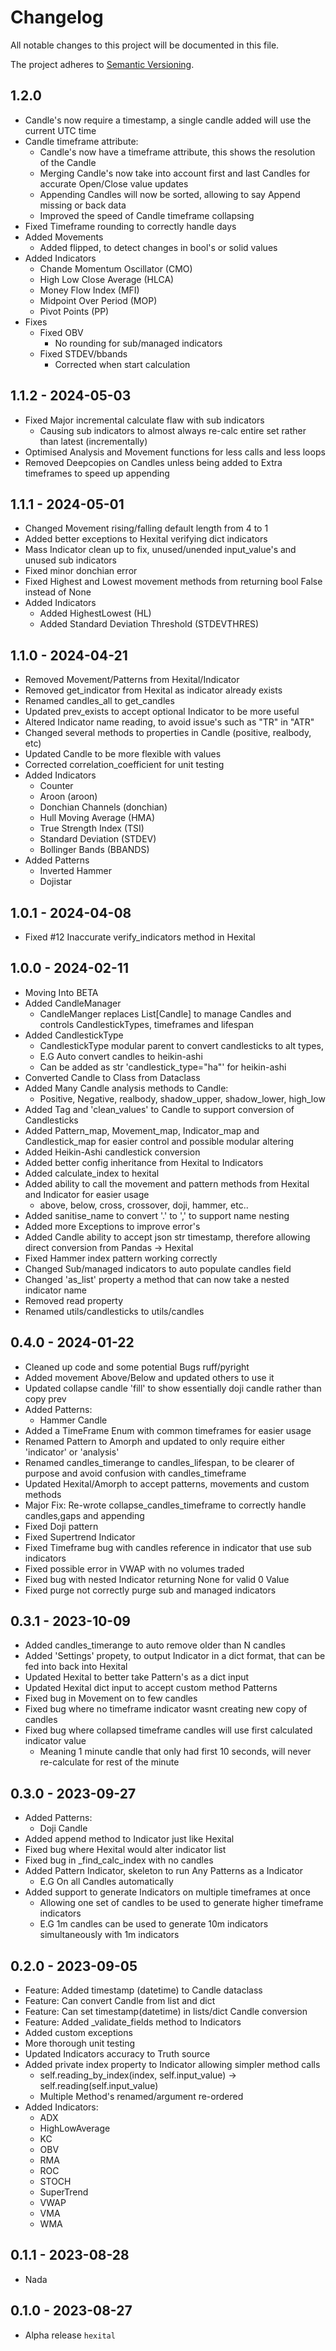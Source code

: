 # Changelog

All notable changes to this project will be documented in this file.

The project adheres to [Semantic Versioning](https://semver.org/spec/v2.0.0.html).

## 1.2.0

- Candle's now require a timestamp, a single candle added will use the current UTC time
- Candle timeframe attribute:
  - Candle's now have a timeframe attribute, this shows the resolution of the Candle
  - Merging Candle's now take into account first and last Candles for accurate Open/Close value updates
  - Appending Candles will now be sorted, allowing to say Append missing or back data
  - Improved the speed of Candle timeframe collapsing
- Fixed Timeframe rounding to correctly handle days
- Added Movements
  - Added flipped, to detect changes in bool's or solid values
- Added Indicators
  - Chande Momentum Oscillator (CMO)
  - High Low Close Average (HLCA)
  - Money Flow Index (MFI)
  - Midpoint Over Period (MOP)
  - Pivot Points (PP)
- Fixes
  - Fixed OBV
    - No rounding for sub/managed indicators
  - Fixed STDEV/bbands
    - Corrected when start calculation

## 1.1.2 - 2024-05-03

- Fixed Major incremental calculate flaw with sub indicators
  - Causing sub indicators to almost always re-calc entire set rather than latest (incrementally)
- Optimised Analysis and Movement functions for less calls and less loops
- Removed Deepcopies on Candles unless being added to Extra timeframes to speed up appending

## 1.1.1 - 2024-05-01

- Changed Movement rising/falling default length from 4 to 1
- Added better exceptions to Hexital verifying dict indicators
- Mass Indicator clean up to fix, unused/unended input_value's and unused sub indicators
- Fixed minor donchian error
- Fixed Highest and Lowest movement methods from returning bool False instead of None
- Added Indicators
  - Added HighestLowest (HL)
  - Added Standard Deviation Threshold (STDEVTHRES)

## 1.1.0 - 2024-04-21

- Removed Movement/Patterns from Hexital/Indicator
- Removed get_indicator from Hexital as indicator already exists
- Renamed candles_all to get_candles
- Updated prev_exists to accept optional Indicator to be more useful
- Altered Indicator name reading, to avoid issue's such as "TR" in "ATR"
- Changed several methods to properties in Candle (positive, realbody, etc)
- Updated Candle to be more flexible with values
- Corrected correlation_coefficient for unit testing
- Added Indicators
  - Counter
  - Aroon (aroon)
  - Donchian Channels (donchian)
  - Hull Moving Average (HMA)
  - True Strength Index (TSI)
  - Standard Deviation (STDEV)
  - Bollinger Bands (BBANDS)
- Added Patterns
  - Inverted Hammer
  - Dojistar

## 1.0.1 - 2024-04-08

- Fixed #12 Inaccurate verify_indicators method in Hexital

## 1.0.0 - 2024-02-11

- Moving Into BETA
- Added CandleManager
  - CandleManger replaces List[Candle] to manage Candles and controls CandlestickTypes, timeframes and lifespan
- Added CandlestickType
  - CandlestickType modular parent to convert candlesticks to alt types,
  - E.G Auto convert candles to heikin-ashi
  - Can be added as str 'candlestick_type="ha"' for heikin-ashi
- Converted Candle to Class from Dataclass
- Added Many Candle analysis methods to Candle:
  - Positive, Negative, realbody, shadow_upper, shadow_lower, high_low
- Added Tag and 'clean_values' to Candle to support conversion of Candlesticks
- Added Pattern_map, Movement_map, Indicator_map and Candlestick_map for easier control and possible modular altering
- Added Heikin-Ashi candlestick conversion
- Added better config inheritance from Hexital to Indicators
- Added calculate_index to hexital
- Added ability to call the movement and pattern methods from Hexital and Indicator for easier usage
  - above, below, cross, crossover, doji, hammer, etc..
- Added sanitise_name to convert '.' to ',' to support name nesting
- Added more Exceptions to improve error's
- Added Candle ability to accept json str timestamp, therefore allowing direct conversion from Pandas -> Hexital
- Fixed Hammer index pattern working correctly
- Changed Sub/managed indicators to auto populate candles field
- Changed 'as_list' property a method that can now take a nested indicator name
- Removed read property
- Renamed utils/candlesticks to utils/candles

## 0.4.0 - 2024-01-22

- Cleaned up code and some potential Bugs ruff/pyright
- Added movement Above/Below and updated others to use it
- Updated collapse candle 'fill' to show essentially doji candle rather than copy prev
- Added Patterns:
  - Hammer Candle
- Added a TimeFrame Enum with common timeframes for easier usage
- Renamed Pattern to Amorph and updated to only require either 'indicator' or 'analysis'
- Renamed candles_timerange to candles_lifespan, to be clearer of purpose and avoid confusion with candles_timeframe
- Updated Hexital/Amorph to accept patterns, movements and custom methods
- Major Fix: Re-wrote collapse_candles_timeframe to correctly handle candles,gaps and appending
- Fixed Doji pattern
- Fixed Supertrend Indicator
- Fixed Timeframe bug with candles reference in indicator that use sub indicators
- Fixed possible error in VWAP with no volumes traded
- Fixed bug with nested Indicator returning None for valid 0 Value
- Fixed purge not correctly purge sub and managed indicators

## 0.3.1 - 2023-10-09

- Added candles_timerange to auto remove older than N candles
- Added 'Settings' propety, to output Indicator in a dict format, that can be fed into back into Hexital
- Updated Hexital to better take Pattern's as a dict input
- Updated Hexital dict input to accept custom method Patterns
- Fixed bug in Movement on to few candles
- Fixed bug where no timeframe indicator wasnt creating new copy of candles
- Fixed bug where collapsed timeframe candles will use first calculated indicator value
  - Meaning 1 minute candle that only had first 10 seconds, will never re-calculate for rest of the minute

## 0.3.0 - 2023-09-27

- Added Patterns:
  - Doji Candle
- Added append method to Indicator just like Hexital
- Fixed bug where Hexital would alter indicator list
- Fixed bug in \_find_calc_index with no candles
- Added Pattern Indicator, skeleton to run Any Patterns as a Indicator
  - E.G On all Candles automatically
- Added support to generate Indicators on multiple timeframes at once
  - Allowing one set of candles to be used to generate higher timeframe indicators
  - E.G 1m candles can be used to generate 10m indicators simultaneously with 1m indicators

## 0.2.0 - 2023-09-05

- Feature: Added timestamp (datetime) to Candle dataclass
- Feature: Can convert Candle from list and dict
- Feature: Can set timestamp(datetime) in lists/dict Candle conversion
- Feature: Added \_validate_fields method to Indicators
- Added custom exceptions
- More thorough unit testing
- Updated Indicators accuracy to Truth source
- Added private index property to Indicator allowing simpler method calls
  - self.reading_by_index(index, self.input_value) -> self.reading(self.input_value)
  - Multiple Method's renamed/argument re-ordered
- Added Indicators:
  - ADX
  - HighLowAverage
  - KC
  - OBV
  - RMA
  - ROC
  - STOCH
  - SuperTrend
  - VWAP
  - VMA
  - WMA

## 0.1.1 - 2023-08-28

- Nada

## 0.1.0 - 2023-08-27

- Alpha release `hexital`
